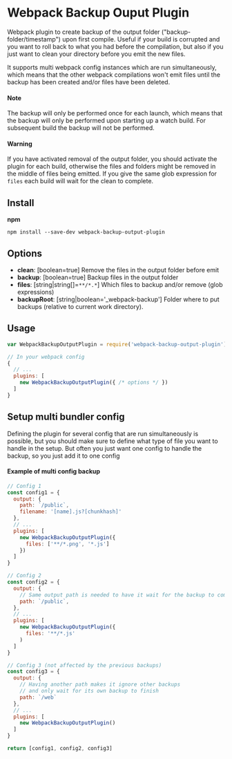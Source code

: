 # Webpack Backup Ouput Plugin

Webpack plugin to create backup of the output folder ("backup-folder/timestamp") upon first compile.
Useful if your build is corrupted and you want to roll back to what you had before the compilation, but also if you just want to clean your directory before you emit the new files.

It supports multi webpack config instances which are run simultaneously, which means that the other webpack compilations
won't emit files until the backup has been created and/or files have been deleted.

#### Note
The backup will only be performed once for each launch, which means that the backup will only be performed upon starting up a watch build. For subsequent build the backup will not be performed.

#### Warning
If you have activated removal of the output folder, you should activate the plugin for each build, otherwise the files and folders might be removed in the middle of files being emitted. If you give the same glob expression for `files` each build will wait for the clean to complete.

## Install

**npm**
```
npm install --save-dev webpack-backup-output-plugin
```

## Options

* **clean**: [boolean=true] Remove the files in the output folder before emit
* **backup**: [boolean=true] Backup files in the output folder
* **files**: [string|string[]=`**/*.*`] Which files to backup and/or remove (glob expressions)
* **backupRoot**: [string|boolean='\_webpack-backup'] Folder where to put backups (relative to current work directory).

## Usage
```js
var WebpackBackupOutputPlugin = require('webpack-backup-output-plugin');

// In your webpack config
{
  // ...
  plugins: [
    new WebpackBackupOutputPlugin({ /* options */ })
  ]
}
```

## Setup multi bundler config

Defining the plugin for several config that are run simultaneously is possible,
but you should make sure to define what type of file you want to handle in the
setup. But often you just want one config to handle the backup, so you just add
it to one config

#### Example of multi config backup
```js
// Config 1
const config1 = {
  output: {
    path: `/public`,
    filename: '[name].js?[chunkhash]'
  },
  // ...
  plugins: [
    new WebpackBackupOutputPlugin({
      files: ['**/*.png', '*.js']
    })
  ]
}

// Config 2
const config2 = {
  output: {
    // Same output path is needed to have it wait for the backup to complete
    path: `/public`,
  },
  // ...
  plugins: [
    new WebpackBackupOutputPlugin({
      files: '**/*.js'
    )
  ]
}

// Config 3 (not affected by the previous backups)
const config3 = {
  output: {
    // Having another path makes it ignore other backups
    // and only wait for its own backup to finish
    path: `/web`
  },
  // ...
  plugins: [
    new WebpackBackupOutputPlugin()
  ]
}

return [config1, config2, config3]
```
